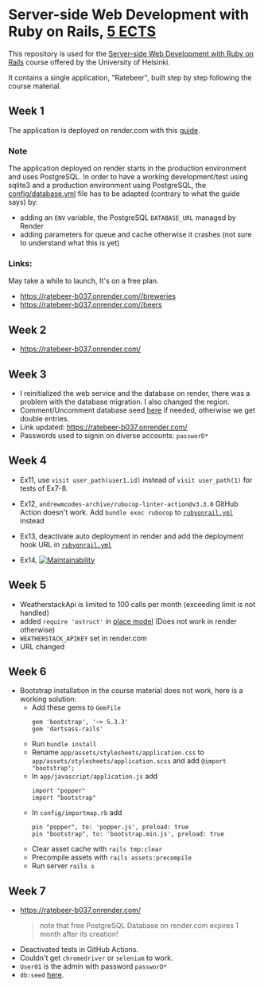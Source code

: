 # Server-side Web Development with Ruby on Rails, [5 ECTS](https://studies.helsinki.fi/courses/course-implementation/otm-7c59477c-a0f6-47ce-9de0-1bc6669a2523/TKT21003)

This repository is used for the [Server-side Web Development with Ruby on Rails](https://github.com/mluukkai/WebPalvelinohjelmointi2023/tree/main?tab=readme-ov-file) course offered by the University of Helsinki.

It contains a single application, "Ratebeer", built step by step following the course material.

## Week 1
The application is deployed on render.com with this [guide](https://render.com/docs/deploy-rails#use-renderyaml-to-deploy).

### Note
The application deployed on render starts in the production environment and uses PostgreSQL. In order to have a working development/test using sqlite3 and a production environment using PostgreSQL, the [config/database.yml](/config/database.yml) file has to be adapted (contrary to what the guide says) by:
  - adding an `ENV` variable, the PostgreSQL `DATABASE_URL` managed by Render
  - adding parameters for queue and cache otherwise it crashes (not sure to understand what this is yet)

### Links:
May take a while to launch, It's on a free plan.
- https://ratebeer-b037.onrender.com//breweries
- https://ratebeer-b037.onrender.com//beers

## Week 2
- https://ratebeer-b037.onrender.com/

## Week 3
- I reinitialized the web service and the database on render, there was a problem with the database migration. I also changed the region.
- Comment/Uncomment database seed [here](/bin/render-build.sh) if needed, otherwise we get double entries.
- Link updated: https://ratebeer-b037.onrender.com/
- Passwords used to signin on diverse accounts: `passworD*`

## Week 4
- Ex11, use `visit user_path(user1.id)` instead of `visit user_path(1)` for tests of Ex7-8.
- Ex12, `andrewmcodes-archive/rubocop-linter-action@v3.3.0` GitHub Action doesn't work. Add `bundle exec rubocop` to [`rubyonrail.yml`](/.github/workflows/rubyonrails.yml) instead
- Ex13, deactivate auto deployment in render and add the deployment hook URL in [`rubyonrail.yml`](/.github/workflows/rubyonrails.yml)

- Ex14, [![Maintainability](https://api.codeclimate.com/v1/badges/b599a0be33fab8a8acc3/maintainability)](https://codeclimate.com/github/sushashi/webdev-rubyonrails/maintainability)

## Week 5

- WeatherstackApi is limited to 100 calls per month (exceeding limit is not handled)
- added `require 'ostruct'` in [place model](/app/models/place.rb) (Does not work in render otherwise)
- `WEATHERSTACK_APIKEY` set in render.com
- URL changed

## Week 6

- Bootstrap installation in the course material does not work, here is a working solution:
  - Add these gems to `Gemfile`
    ```
    gem 'bootstrap', '~> 5.3.3'
    gem 'dartsass-rails'
    ```
  - Run `bundle install`
  - Rename `app/assets/stylesheets/application.css` to `app/assets/stylesheets/application.scss` and add `@import "bootstrap";`
  - In `app/javascript/application.js` add
    ```
    import "popper"
    import "bootstrap"
    ```
  - In `config/importmap.rb` add
    ```
    pin "popper", to: 'popper.js', preload: true
    pin "bootstrap", to: 'bootstrap.min.js', preload: true
    ```
  - Clear asset cache with `rails tmp:clear`
  - Precompile assets with `rails assets:precompile`
  - Run server `rails s`

## Week 7
- https://ratebeer-b037.onrender.com/
  > note that free PostgreSQL Database on render.com expires 1 month after its creation!
- Deactivated tests in GitHub Actions.
- Couldn't get `chromedriver` or `selenium` to work.
- `User01` is the admin with password `passworD*`
- `db:seed` [here](/bin/render-build.sh).